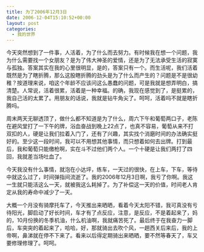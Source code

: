```yaml
---
title: 为了2006年12月3日
date: 2006-12-04T15:10:52+00:00
layout: post
categories:
  - 我的世界
---
```


今天突然想到了一件事，人活着，为了什么而去努力。有时候我在想一个问题，我为什么需要找一个女朋友？是为了伟大神圣的爱情，还是为了无法承受生活的寂寞与孤独。答案其实在我的心里很明显，是的，答案只有一个。而生活呢，我们活着既然是为了瞎折腾，那么这股瞎折腾的劲头是为了什么而产生的？问题是不是很幼稚？按道理来说，咱这个年龄不应该问这么愚蠢的问题，可是我就是想弄明白，搞清楚。人常说，活着很累，活着是一种幸福。的确，我现在感觉到了，是挺累的，我自己活的太累了。用朋友的话说，我就是钻牛角尖了。呵呵，活着吗不就是瞎折腾吗。

周末两天无聊透顶了，做什么都不知道是为了什么，周六下午和葡萄两口子，老陈在避风堂打了一下午的牌，浴血奋战到晚上22点了，也真不容易，葡萄从来不打双扣的人，硬是让我们拉着入门了，还有了兴趣，其实找个消磨时间的办法确实挺好的。至少这一段时间，我可以不用想其他事情，而只想着如何去出牌。打到最后，我和葡萄只能缴枪啊，实在斗不过他们两个人。一个十硬是让我们两打了四回，我就差当场吐血了。

今天我没有什么事情，就泡在小达坪，练车，一天过的很快，在上车，下车，等待中就这么过了，时间弹指间流逝了。我的2006年12月3日啊，我亏了你啊。我这一生就只能活这么一天，就被我这么耗掉了。为了补偿这一天的价值，时间老人肯定从我的寿命中减少了一天。

大概一个月没有骑摩托车了，今天推出来晒晒，看着今天太阳不错，我可真没有亏待阳光，脚启动了好长时间，车才有了点反应，注意，是反应，不是着起来了，妈的，10月份换的冬季机油，什么机油啊，我就痛苦死了。最后终于在我奋力一脚后，车突突的着起来了，哈哈，好，那就骑出去吹个风，一趟西关后来后，我的上帝啊，鼻涕就在停不下来了。看来以后得定期骑出来晒晒，要不然等春天了，车又要修理修理了。呵呵。
